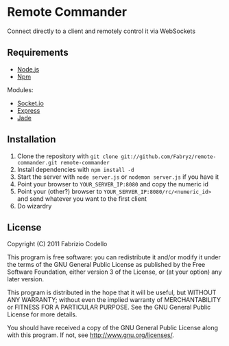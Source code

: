 Remote Commander
======

Connect directly to a client and remotely control it via WebSockets

Requirements
------------

* [Node.js](http://nodejs.org/)
* [Npm](http://npmjs.org/)

Modules:

* [Socket.io](http://socket.io/)
* [Express](http://expressjs.com/)
* [Jade](http://jade-lang.com/)

Installation
----------

1. Clone the repository with ``git clone git://github.com/Fabryz/remote-commander.git remote-commander``
2. Install dependencies with ``npm install -d``
3. Start the server with ``node server.js`` or ``nodemon server.js`` if you have it
4. Point your browser to ``YOUR_SERVER_IP:8080`` and copy the numeric id
5. Point your (other?) browser to ``YOUR_SERVER_IP:8080/rc/<numeric_id>`` and send whatever you want to the first client
6. Do wizardry

License
-------

Copyright (C) 2011 Fabrizio Codello

This program is free software: you can redistribute it and/or modify
it under the terms of the GNU General Public License as published by
the Free Software Foundation, either version 3 of the License, or
(at your option) any later version.

This program is distributed in the hope that it will be useful,
but WITHOUT ANY WARRANTY; without even the implied warranty of
MERCHANTABILITY or FITNESS FOR A PARTICULAR PURPOSE.  See the
GNU General Public License for more details.

You should have received a copy of the GNU General Public License
along with this program.  If not, see <http://www.gnu.org/licenses/>.
